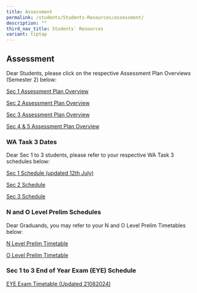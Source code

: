 ```yaml
---
title: Assessment
permalink: /students/Students-Resources/assessment/
description: ""
third_nav_title: Students' Resources
variant: tiptap
---
```

<h2>Assessment</h2>
<p>Dear Students, please click on the respective Assessment Plan Overviews
(Semester 2) below:</p>
<p><a href="/files/Sem_2_Assessment_Plan_Overview_Sec_1_caa_21062024.pdf" rel="noopener noreferrer nofollow" target="_blank">Sec 1 Assessment Plan Overview</a>
</p>
<p><a href="/files/Sem_2_Assessment_Plan_Overview_Sec_2_caa_24062024.pdf" rel="noopener noreferrer nofollow" target="_blank">Sec 2 Assessment Plan Overview</a>
</p>
<p><a href="/files/Sem_2_Assessment_Plan_Overview_Sec_3_caa_24062024.pdf" rel="noopener noreferrer nofollow" target="_blank">Sec 3 Assessment Plan Overview</a>
</p>
<p><a href="/files/Sec_4_5_Sem_2_Assessment_Plan_Overview__caa_21062024.pdf" rel="noopener noreferrer nofollow" target="_blank">Sec 4 &amp; 5 Assessment Plan Overview</a>
</p>
<p></p>
<h3>WA Task 3 Dates</h3>
<p>Dear Sec 1 to 3 students, please refer to your respective WA Task 3 schedules
below:</p>
<p><a href="/files/120724_WA_Task_3_Dates____2024_WA3_Sec_1.pdf" rel="noopener noreferrer nofollow" target="_blank">Sec 1 Schedule (updated 12th July)</a>
</p>
<p><a href="/files/WA_Task_3_Dates____2024_WA3_Sec_2.pdf" rel="noopener noreferrer nofollow" target="_blank">Sec 2 Schedule</a>
</p>
<p><a href="/files/WA_Task_3_Dates____2024_WA3_Sec_3.pdf" rel="noopener noreferrer nofollow" target="_blank">Sec 3 Schedule</a>
</p>
<p></p>
<p></p>
<h3>N and O Level Prelim Schedules</h3>
<p>Dear Graduands, you may refer to your N and O Level Prelim Timetables
below:</p>
<p><a href="/files/2024__N_Level_Prelim_Timetable_caa_21_June.pdf" rel="noopener noreferrer nofollow" target="_blank">N Level Prelim Timetable</a>
</p>
<p><a href="/files/2024__O_Level_Prelim_Timetable_caa_21_June.pdf" rel="noopener noreferrer nofollow" target="_blank">O Level Prelim Timetable</a>
</p>
<p></p>
<h3>Sec 1 to 3 End of Year Exam (EYE) Schedule</h3>
<p><a href="/files/EYE_2024_Time_Table_as_at_21082024.pdf" rel="noopener noreferrer nofollow" target="_blank">EYE Exam Timetable (Updated 21082024)</a>
</p>
<p></p>
<p></p>